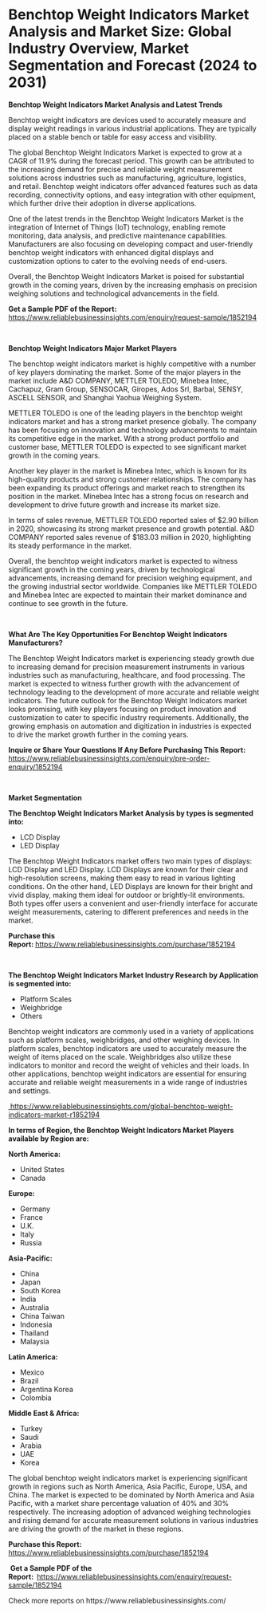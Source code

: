 <p><h1>Benchtop Weight Indicators Market Analysis and Market Size: Global Industry Overview, Market Segmentation and Forecast (2024 to 2031)</h1></p><p><strong>Benchtop Weight Indicators Market Analysis and Latest Trends</strong></p>
<p><p>Benchtop weight indicators are devices used to accurately measure and display weight readings in various industrial applications. They are typically placed on a stable bench or table for easy access and visibility. </p><p>The global Benchtop Weight Indicators Market is expected to grow at a CAGR of 11.9% during the forecast period. This growth can be attributed to the increasing demand for precise and reliable weight measurement solutions across industries such as manufacturing, agriculture, logistics, and retail. Benchtop weight indicators offer advanced features such as data recording, connectivity options, and easy integration with other equipment, which further drive their adoption in diverse applications.</p><p>One of the latest trends in the Benchtop Weight Indicators Market is the integration of Internet of Things (IoT) technology, enabling remote monitoring, data analysis, and predictive maintenance capabilities. Manufacturers are also focusing on developing compact and user-friendly benchtop weight indicators with enhanced digital displays and customization options to cater to the evolving needs of end-users.</p><p>Overall, the Benchtop Weight Indicators Market is poised for substantial growth in the coming years, driven by the increasing emphasis on precision weighing solutions and technological advancements in the field.</p></p>
<p><strong>Get a Sample PDF of the Report:&nbsp;</strong> <a href="https://www.reliablebusinessinsights.com/enquiry/request-sample/1852194">https://www.reliablebusinessinsights.com/enquiry/request-sample/1852194</a></p>
<p>&nbsp;</p>
<p><strong>Benchtop Weight Indicators Major Market Players</strong></p>
<p><p>The benchtop weight indicators market is highly competitive with a number of key players dominating the market. Some of the major players in the market include A&D COMPANY, METTLER TOLEDO, Minebea Intec, Cachapuz, Gram Group, SENSOCAR, Giropes, Ados Srl, Barbal, SENSY, ASCELL SENSOR, and Shanghai Yaohua Weighing System.</p><p>METTLER TOLEDO is one of the leading players in the benchtop weight indicators market and has a strong market presence globally. The company has been focusing on innovation and technology advancements to maintain its competitive edge in the market. With a strong product portfolio and customer base, METTLER TOLEDO is expected to see significant market growth in the coming years.</p><p>Another key player in the market is Minebea Intec, which is known for its high-quality products and strong customer relationships. The company has been expanding its product offerings and market reach to strengthen its position in the market. Minebea Intec has a strong focus on research and development to drive future growth and increase its market size.</p><p>In terms of sales revenue, METTLER TOLEDO reported sales of $2.90 billion in 2020, showcasing its strong market presence and growth potential. A&D COMPANY reported sales revenue of $183.03 million in 2020, highlighting its steady performance in the market.</p><p>Overall, the benchtop weight indicators market is expected to witness significant growth in the coming years, driven by technological advancements, increasing demand for precision weighing equipment, and the growing industrial sector worldwide. Companies like METTLER TOLEDO and Minebea Intec are expected to maintain their market dominance and continue to see growth in the future.</p></p>
<p>&nbsp;</p>
<p><strong>What Are The Key Opportunities For Benchtop Weight Indicators Manufacturers?</strong></p>
<p><p>The Benchtop Weight Indicators market is experiencing steady growth due to increasing demand for precision measurement instruments in various industries such as manufacturing, healthcare, and food processing. The market is expected to witness further growth with the advancement of technology leading to the development of more accurate and reliable weight indicators. The future outlook for the Benchtop Weight Indicators market looks promising, with key players focusing on product innovation and customization to cater to specific industry requirements. Additionally, the growing emphasis on automation and digitization in industries is expected to drive the market growth further in the coming years.</p></p>
<p><strong>Inquire or Share Your Questions If Any Before Purchasing This Report:</strong> <a href="https://www.reliablebusinessinsights.com/enquiry/pre-order-enquiry/1852194">https://www.reliablebusinessinsights.com/enquiry/pre-order-enquiry/1852194</a></p>
<p>&nbsp;</p>
<p><strong>Market Segmentation</strong></p>
<p><strong>The Benchtop Weight Indicators Market Analysis by types is segmented into:</strong></p>
<p><ul><li>LCD Display</li><li>LED Display</li></ul></p>
<p><p>The Benchtop Weight Indicators market offers two main types of displays: LCD Display and LED Display. LCD Displays are known for their clear and high-resolution screens, making them easy to read in various lighting conditions. On the other hand, LED Displays are known for their bright and vivid display, making them ideal for outdoor or brightly-lit environments. Both types offer users a convenient and user-friendly interface for accurate weight measurements, catering to different preferences and needs in the market.</p></p>
<p><strong>Purchase this Report:&nbsp;</strong><a href="https://www.reliablebusinessinsights.com/purchase/1852194">https://www.reliablebusinessinsights.com/purchase/1852194</a></p>
<p>&nbsp;</p>
<p><strong>The Benchtop Weight Indicators Market Industry Research by Application is segmented into:</strong></p>
<p><ul><li>Platform Scales</li><li>Weighbridge</li><li>Others</li></ul></p>
<p><p>Benchtop weight indicators are commonly used in a variety of applications such as platform scales, weighbridges, and other weighing devices. In platform scales, benchtop indicators are used to accurately measure the weight of items placed on the scale. Weighbridges also utilize these indicators to monitor and record the weight of vehicles and their loads. In other applications, benchtop weight indicators are essential for ensuring accurate and reliable weight measurements in a wide range of industries and settings.</p></p>
<p><a href="https://www.reliablebusinessinsights.com/global-benchtop-weight-indicators-market-r1852194">&nbsp;https://www.reliablebusinessinsights.com/global-benchtop-weight-indicators-market-r1852194</a></p>
<p><strong>In terms of Region, the Benchtop Weight Indicators Market Players available by Region are:</strong></p>
<p>
    <p> <strong> North America: </strong>
        <ul>
            <li>United States</li>
            <li>Canada</li>
        </ul>
        </p> 
    <p> <strong> Europe: </strong>
        <ul>
            <li>Germany</li>
            <li>France</li>
            <li>U.K.</li>
            <li>Italy</li>
            <li>Russia</li>
        </ul>
        </p> 
    <p> <strong> Asia-Pacific: </strong>
        <ul>
            <li>China</li>
            <li>Japan</li>
            <li>South Korea</li>
            <li>India</li>
            <li>Australia</li>
            <li>China Taiwan</li>
            <li>Indonesia</li>
            <li>Thailand</li>
            <li>Malaysia</li>
        </ul>
        </p> 
    <p> <strong> Latin America: </strong>
        <ul>
            <li>Mexico</li>
            <li>Brazil</li>
            <li>Argentina Korea</li>
            <li>Colombia</li>
        </ul>
        </p> 
    <p> <strong> Middle East & Africa: </strong>
        <ul>
            <li>Turkey</li>
            <li>Saudi</li>
            <li>Arabia</li>
            <li>UAE</li>
            <li>Korea</li>
        </ul>
    </p>
    </p>
<p><p>The global benchtop weight indicators market is experiencing significant growth in regions such as North America, Asia Pacific, Europe, USA, and China. The market is expected to be dominated by North America and Asia Pacific, with a market share percentage valuation of 40% and 30% respectively. The increasing adoption of advanced weighing technologies and rising demand for accurate measurement solutions in various industries are driving the growth of the market in these regions.</p></p>
<p><strong>Purchase this Report: </strong><a href="https://www.reliablebusinessinsights.com/purchase/1852194">https://www.reliablebusinessinsights.com/purchase/1852194</a></p>
<p>&nbsp;<strong>Get a Sample PDF of the Report:&nbsp;&nbsp;</strong><a href="https://www.reliablebusinessinsights.com/enquiry/request-sample/1852194">https://www.reliablebusinessinsights.com/enquiry/request-sample/1852194</a></p>
<p><strong></strong></p>
<p>Check more reports on https://www.reliablebusinessinsights.com/</p>